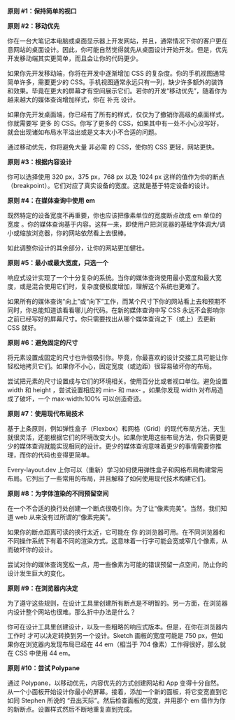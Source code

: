 **原则 #1：保持简单的视口**

**原则 #2：移动优先**

你在一台大笔记本电脑或桌面显示器上开发网站，并且，通常情况下你的客户更在意网站的桌面设计。因此，你可能自然觉得就先从桌面设计开始开发。但是，优先开发移动端其实更简单，而且会让你的代码更少。

如果你先开发移动端，你将在开发中逐渐增加 CSS 的复杂度。你的手机视图通常简单许多，需要更少的 CSS。手机视图通常永远只有一列，缺少许多额外的装饰和效果。毕竟在更大的屏幕才有空间展示它们。若你的开发“移动优先”，随着你为越来越大的媒体查询增加样式，你在 补充 设计。

如果你先开发桌面端，你已经有了所有的样式，仅仅为了撤销你高级的桌面样式，你就需要写 更多 的 CSS。你写了更多的 CSS，如果其中有一处不小心没写好，就会出现诸如布局水平溢出或是文本大小不合适的问题。

通过移动优先，你将避免大量 非必需 的 CSS，使你的 CSS 更轻，网站更快。

**原则 #3：根据内容设计**

你可以选择使用 320 px，375 px，768 px 以及 1024 px 这样的值作为你的断点（breakpoint）。它们对应了真实设备的宽度。这就是基于特定设备的设计。

**原则 #4：在媒体查询中使用 em**

既然特定的设备宽度不再重要，你也应该把像素单位的宽度断点改成 em 单位的宽度 。你的媒体查询基于内容。这样一来，即使用户把浏览器的基础字体调大/调小或缩放浏览器，你的网站依然看上去很棒。

如此调整你设计的其余部分，让你的网站更加健壮。

**原则 #5：最小或最大宽度，只选一个**

响应式设计实现了一个十分复杂的系统。当你的媒体查询使用最小宽度和最大宽度，或是混合使用它们时，复杂度便极度增加，理解这个系统也更难了。

如果所有的媒体查询“向上”或“向下”工作，而某个尺寸下你的网站看上去和预期不同时，你总能知道该看看哪儿的代码。在新的媒体查询中写 CSS 永远不会影响你之前已经写好的屏幕尺寸。你只需要找出从哪个媒体查询之下（或上）去更新 CSS 就好。

**原则 #6：避免固定的尺寸**

将元素设置成固定的尺寸也许很吸引你。毕竟，你最喜欢的设计交接工具可能让你轻松地拷贝它们。如果你不小心，固定宽度（或边距）很容易破坏你的布局。

尝试把元素的尺寸设置成与它们的环境相关。使用百分比或者视口单位。避免设置 width 和 height ，尝试设置相应的 min- 和 max- 。如果你发现 width 对布局造成了破坏，一个 max-width:100% 可以创造奇迹。

**原则 #7：使用现代布局技术**

基于上条原则，例如弹性盒子（Flexbox）和网格（Grid）的现代布局方法，天生就很灵活，还能根据它们的环境改变大小。如果你使用这些布局方法，你只需要更少的媒体查询就能实现相同的设计。更少的媒体查询意味着更少的事情需要你推理，而你的代码也变得更简单。

Every-layout.dev 上你可以（重新）学习如何使用弹性盒子和网格布局构建常用布局。它列出了一些常用的布局，并且解释了如何使用现代技术构建它们。

**原则 #8：为字体渲染的不同预留空间**

在一个不合适的换行处创建一个断点很吸引你。为了让“像素完美”。当然，我们知道 web 从来没有过所谓的“像素完美”。

如果你的断点距离可读的换行太近，它可能在 你 的浏览器可用。在不同浏览器和不同操作系统下有着不同的渲染方式。这意味着一行字可能会宽或窄几个像素，从而破坏你的设计。

尝试对你的媒体查询宽松一点，用一些像素为可能的错误预留一点空间，防止你的设计发生巨大的变化。

**原则 #9：在浏览器内决定**

为了遵守这些规则，在设计工具里创建所有断点是不明智的。另一方面，在浏览器内设计整个网站也很难。那么折中办法是什么？

你可在设计工具里创建设计，以及一些粗略的响应式版本。但是，在你在浏览器内 工作时 才可以决定转换到另一个设计。Sketch 画板的宽度可能是 750 px，但如果你在浏览器内发现布局已经在 44 em（相当于 704 像素）工作得很好，那么就在 CSS 中使用 44 em。

**原则 #10：尝试 Polypane**

通过 Polypane，以移动优先，内容优先的方式创建网站和 App 变得十分自然。从一个小面板开始设计你最小的屏幕。接着，添加一个新的面板，将它变宽直到它如同 Stephen 所说的 “丑出天际”。然后检查面板的宽度，并用那个 em 值作为你的新断点。设置样式然后不断地重复直到完成。